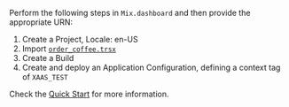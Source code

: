 Perform the following steps in `Mix.dashboard` and then provide the appropriate URN:

1. Create a Project, Locale: en-US
2. Import [`order_coffee.trsx`](https://docs.mix.nuance.com/downloads/mix-starting/order_coffee.trsx)
3. Create a Build
4. Create and deploy an Application Configuration, defining a context tag of `XAAS_TEST` 

Check the [Quick Start](https://mix.nuance.com/v3/documentation/mix-starting/#quick-start) for more information.

